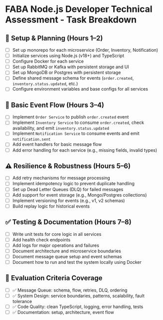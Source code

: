 # FABA Node.js Developer Technical Assessment - Task Breakdown

## 🧩 Setup & Planning (Hours 1–2)

- [ ] Set up monorepo for each microservice (Order, Inventory, Notification)
- [ ] Initialize services using Node.js (v18+) and TypeScript
- [ ] Configure Docker for each service
- [ ] Set up RabbitMQ or Kafka with persistent storage and UI
- [ ] Set up MongoDB or Postgres with persistent storage
- [ ] Define shared message schema for events (`order.created`, `inventory.status.updated`, etc.)
- [ ] Configure environment variables and base configs for all services

## 🔁 Basic Event Flow (Hours 3–4)

- [ ] Implement `Order Service` to publish `order.created` event
- [ ] Implement `Inventory Service` to consume `order.created`, check availability, and emit `inventory.status.updated`
- [ ] Implement `Notification Service` to consume events and emit `notification.sent`
- [ ] Add event handlers for basic message flow
- [ ] Add error handling for each service (e.g., missing fields, invalid types)

## ⚠️ Resilience & Robustness (Hours 5–6)

- [ ] Add retry mechanisms for message processing
- [ ] Implement idempotency logic to prevent duplicate handling
- [ ] Set up Dead Letter Queues (DLQ) for failed messages
- [ ] Add support for event storage (e.g., Mongo/Postgres collections)
- [ ] Implement versioning for events (e.g., v1, v2 schemas)
- [ ] Build replay logic for historical events

## ✅ Testing & Documentation (Hours 7–8)

- [ ] Write unit tests for core logic in all services
- [ ] Add health check endpoints
- [ ] Add logs for major operations and failures
- [ ] Document architecture and microservice boundaries
- [ ] Document message queue setup and event schemas
- [ ] Document how to run and test the system locally using Docker

## 🧪 Evaluation Criteria Coverage

- [ ] ✅ Message Queue: schema, flow, retries, DLQ, ordering
- [ ] ✅ System Design: service boundaries, patterns, scalability, fault tolerance
- [ ] ✅ Code Quality: clean TypeScript, logging, error handling, tests
- [ ] ✅ Documentation: setup, architecture, event flow
